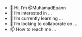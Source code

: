 - 👋 Hi, I’m @MuhamadEpann
- 👀 I’m interested in ...
- 🌱 I’m currently learning ...
- 💞️ I’m looking to collaborate on ...
- 📫 How to reach me ...

<!---
MuhamadEpann-F4Bot/MuhamadEpann-F4Bot is a ✨ special ✨ repository because its `README.md` (this file) appears on your GitHub profile.
You can click the Preview link to take a look at your changes.
--->

